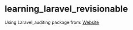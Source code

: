 # learning_laravel_revisionable

Using Laravel_auditing package from: [Website](http://laravel-auditing.com/docs/5.0/installation)


